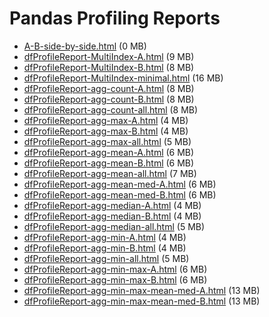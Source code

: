 
# Pandas Profiling Reports

- [A-B-side-by-side.html](A-B-side-by-side.html) (0 MB)
- [dfProfileReport-MultiIndex-A.html](dfProfileReport-MultiIndex-A.html) (9 MB)
- [dfProfileReport-MultiIndex-B.html](dfProfileReport-MultiIndex-B.html) (8 MB)
- [dfProfileReport-MultiIndex-minimal.html](dfProfileReport-MultiIndex-minimal.html) (16 MB)
- [dfProfileReport-agg-count-A.html](dfProfileReport-agg-count-A.html) (8 MB)
- [dfProfileReport-agg-count-B.html](dfProfileReport-agg-count-B.html) (8 MB)
- [dfProfileReport-agg-count-all.html](dfProfileReport-agg-count-all.html) (8 MB)
- [dfProfileReport-agg-max-A.html](dfProfileReport-agg-max-A.html) (4 MB)
- [dfProfileReport-agg-max-B.html](dfProfileReport-agg-max-B.html) (4 MB)
- [dfProfileReport-agg-max-all.html](dfProfileReport-agg-max-all.html) (5 MB)
- [dfProfileReport-agg-mean-A.html](dfProfileReport-agg-mean-A.html) (6 MB)
- [dfProfileReport-agg-mean-B.html](dfProfileReport-agg-mean-B.html) (6 MB)
- [dfProfileReport-agg-mean-all.html](dfProfileReport-agg-mean-all.html) (7 MB)
- [dfProfileReport-agg-mean-med-A.html](dfProfileReport-agg-mean-med-A.html) (6 MB)
- [dfProfileReport-agg-mean-med-B.html](dfProfileReport-agg-mean-med-B.html) (6 MB)
- [dfProfileReport-agg-median-A.html](dfProfileReport-agg-median-A.html) (4 MB)
- [dfProfileReport-agg-median-B.html](dfProfileReport-agg-median-B.html) (4 MB)
- [dfProfileReport-agg-median-all.html](dfProfileReport-agg-median-all.html) (5 MB)
- [dfProfileReport-agg-min-A.html](dfProfileReport-agg-min-A.html) (4 MB)
- [dfProfileReport-agg-min-B.html](dfProfileReport-agg-min-B.html) (4 MB)
- [dfProfileReport-agg-min-all.html](dfProfileReport-agg-min-all.html) (5 MB)
- [dfProfileReport-agg-min-max-A.html](dfProfileReport-agg-min-max-A.html) (6 MB)
- [dfProfileReport-agg-min-max-B.html](dfProfileReport-agg-min-max-B.html) (6 MB)
- [dfProfileReport-agg-min-max-mean-med-A.html](dfProfileReport-agg-min-max-mean-med-A.html) (13 MB)
- [dfProfileReport-agg-min-max-mean-med-B.html](dfProfileReport-agg-min-max-mean-med-B.html) (13 MB)
